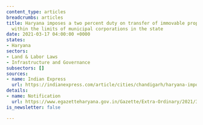```yaml
---
content_type: articles
breadcrumbs: articles
title: Haryana imposes a two percent duty on transfer of immovable properties located
  within the limits of municipal corporations in the state
date: 2021-03-17 04:00:00 +0000
states:
- Haryana
sectors:
- Land & Labor Laws
- Infrastructure and Governance
subsectors: []
sources:
- name: Indian Express
  url: https://indianexpress.com/article/cities/chandigarh/haryana-imposes-2-additional-duty-on-transfer-of-immovable-properties-7217727/
details:
- name: Notification
  url: https://www.egazetteharyana.gov.in/Gazette/Extra-Ordinary/2021/35-2021-Ext/11143.pdf
is_newsletter: false

---
```

